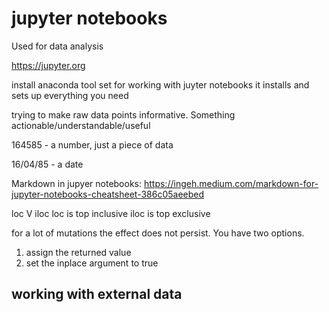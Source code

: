 # jupyter notebooks

Used for data analysis

https://jupyter.org

install anaconda tool set for working with juyter notebooks
it installs and sets up everything you need

trying to make raw data points informative.
Something actionable/understandable/useful

164585 - a number, just a piece of data

16/04/85 - a date

Markdown in jupyer notebooks: https://ingeh.medium.com/markdown-for-jupyter-notebooks-cheatsheet-386c05aeebed


loc V iloc
  loc is top inclusive
  iloc is top exclusive

for a lot of mutations the effect does not persist.
You have two options.
1. assign the returned value
2. set the inplace argument to true


## working with external data
